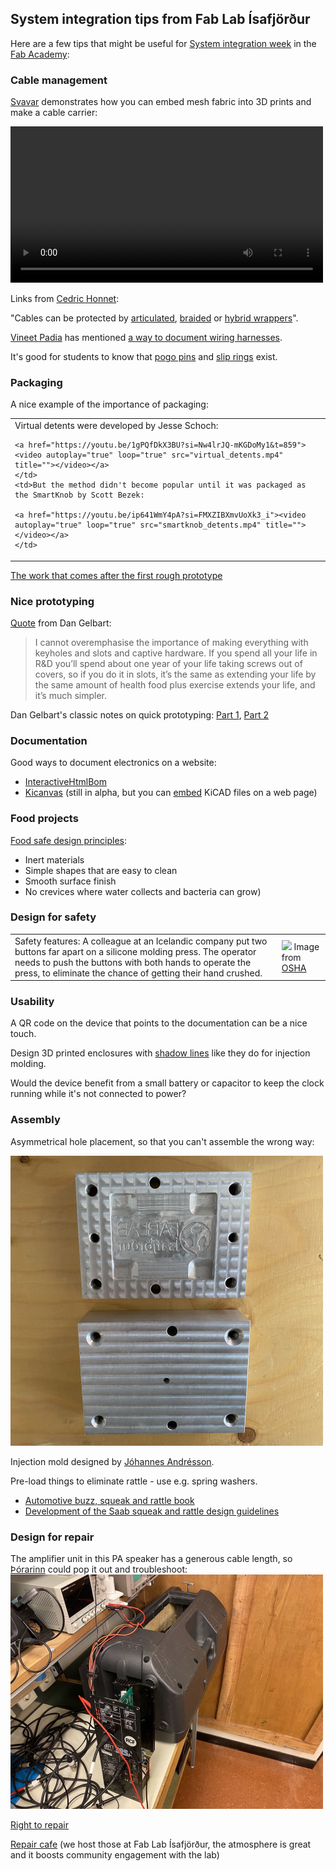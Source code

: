## System integration tips from Fab Lab Ísafjörður

Here are a few tips that might be useful for [System integration week](http://academy.cba.mit.edu/classes/system_integration/index.html) in the [Fab Academy](https://fabacademy.org/):

### Cable management
[Svavar](https://fabacademy.org/2023/labs/isafjordur/students/svavar-konradsson/) demonstrates how you can embed mesh fabric into 3D prints and make a cable carrier:

<a href="https://fab.cba.mit.edu/classes/865.24/people/svavar/components/cable_carrier/"><video autoplay="true" loop="true" src="https://fab.cba.mit.edu/classes/865.24/people/svavar/components/images/cable_carrier/cable_carrier.mp4" title="3D printed cable carrier" width="500"></video></a>

Links from [Cedric Honnet](https://honnet.github.io/):

"Cables can be protected by [articulated](https://www.amazon.com/Plastic-Machine-Carrier-Ted-Lele/dp/B074S2GQ56/?th=1), [braided](https://www.amazon.com/Keco-100ft-Expandable-Braided-Sleeving/dp/B07K1WP871?th=1) or [hybrid wrappers](https://www.amazon.com/Management-Diameter-Organizer-Expandable-Concealer/dp/B07PPR47ZV/?th=1)".

[Vineet Padia](https://vineetpadia.github.io/about.html) has mentioned [a way to document wiring harnesses](https://github.com/wireviz/WireViz).

It's good for students to know that [pogo pins](https://youtube.com/shorts/ujPLo5TwJpo?si=bV2MN7eU0-r7oVI-) and [slip rings](https://www.electrical4u.com/slip-ring/?utm_content=cmp-true) exist.

### Packaging

A nice example of the importance of packaging:
<table style="width:100%">
  <tr>
    <td>Virtual detents were developed by Jesse Schoch:
    
    <a href="https://youtu.be/1gPQfDkX3BU?si=Nw4lrJQ-mKGDoMy1&t=859"><video autoplay="true" loop="true" src="virtual_detents.mp4" title=""></video></a>
    </td>
    <td>But the method didn't become popular until it was packaged as the SmartKnob by Scott Bezek:

    <a href="https://youtu.be/ip641WmY4pA?si=FMXZIBXmvUoXk3_i"><video autoplay="true" loop="true" src="smartknob_detents.mp4" title=""></video></a>
    </td>
  </tr>
</table>

[The work that comes after the first rough prototype](https://youtu.be/caYl8u7Gd0A?si=M49v6m-484e8k_2f) 

### Nice prototyping

[Quote](https://makezine.com/article/digital-fabrication/machining/18-lessons-smart-prototyping-self-made-billionaire/) from Dan Gelbart:
>I cannot overemphasise the importance of making everything with keyholes and slots and captive hardware. If you spend all your life in R&D you’ll spend about one year of your life taking screws out of covers, so if you do it in slots, it’s the same as extending your life by the same amount of health food plus exercise extends your life, and it’s much simpler.

Dan Gelbart's classic notes on quick prototyping: [Part 1](https://people.ece.ubc.ca/leos/pdf/tools/machine/DGCourseNotes.pdf), [Part 2](https://people.ece.ubc.ca/leos/pdf/tools/machine/DGCourseNotes2.pdf)

### Documentation

Good ways to document electronics on a website:
- [InteractiveHtmlBom](https://github.com/openscopeproject/InteractiveHtmlBom)
- [Kicanvas](https://kicanvas.org/) (still in alpha, but you can [embed](https://kicanvas.org/embedding/) KiCAD files on a web page)

### Food projects

[Food safe design principles](https://www.meatinstitute.org/sites/default/files/original%20documents/Sanitation%20booklet%202021.pdf):

- Inert materials
- Simple shapes that are easy to clean
- Smooth surface finish
- No crevices where water collects and bacteria can grow)

### Design for safety

<table style="width:100%">
  <tr>
    <td>Safety features: A colleague at an Icelandic company put two buttons far apart on a silicone molding press. The operator needs to push the buttons with both hands to operate the press, to eliminate the chance of getting their hand crushed.
    </td>
    <td><img src="https://www.osha.gov/sites/default/files/inline-images/pb11.gif">
    Image from <a href="https://www.osha.gov/etools/machine-guarding/presses/two-hand-controls#mod1">OSHA</a>
    </td>
  </tr>
</table>

### Usability

A QR code on the device that points to the documentation can be a nice touch.

Design 3D printed enclosures with [shadow lines](https://youtu.be/8dhFhU7Nl_0?si=9pBpZQx7DmvqgBTx) like they do for injection molding.

Would the device benefit from a small battery or capacitor to keep the clock running while it's not connected to power?

### Assembly

Asymmetrical hole placement, so that you can't assemble the wrong way:

<img src="fab_lab_isafjordur_injection_mold_by_johannes_konrad_weber.jpg" width="500">

Injection mold designed by [Jóhannes Andrésson](https://www.linkedin.com/in/johannes-weber/).

Pre-load things to eliminate rattle - use e.g. spring washers. 
- [Automotive buzz, squeak and rattle book](https://www.amazon.com/Automotive-Buzz-Squeak-Rattle-Mechanisms-ebook/dp/B006NVY2VS) 
- [Development of the Saab squeak and rattle design guidelines](http://www.diva-portal.org/smash/get/diva2:215325/FULLTEXT01.pdf)

### Design for repair

The amplifier unit in this PA speaker has a generous cable length, so [Þórarinn](https://fabacademy.org/archives/2015/eu/students/gunnarsson.thorarinn_b.b/index.html) could pop it out and troubleshoot: 
<img src="speaker_repair.jpg" width="500">

[Right to repair](https://en.wikipedia.org/wiki/) 

[Repair cafe](https://www.repaircafe.org/en/) (we host those at Fab Lab Ísafjörður, the atmosphere is great and it boosts community engagement with the lab)

